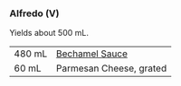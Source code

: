 ### Alfredo (V)

Yields about 500 mL.

|||
|:--|:--|
| 480 mL | [Bechamel Sauce](#bechamel-sauce-v)
| 60 mL  | Parmesan Cheese, grated
